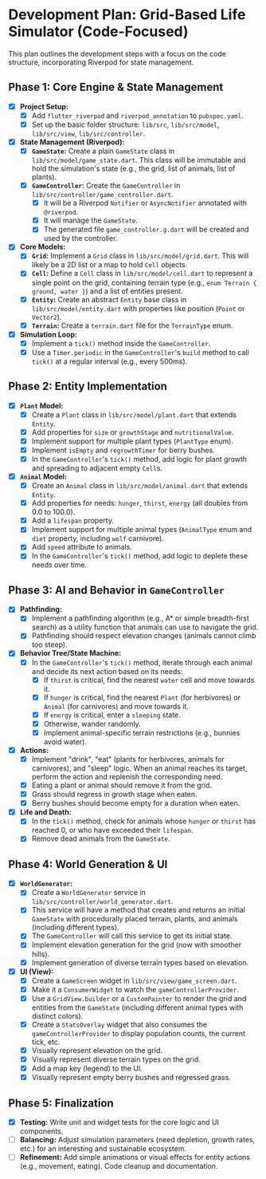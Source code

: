 
# Development Plan: Grid-Based Life Simulator (Code-Focused)

This plan outlines the development steps with a focus on the code structure, incorporating Riverpod for state management.

## Phase 1: Core Engine & State Management

- [x] **Project Setup:**
    - [x] Add `flutter_riverpod` and `riverpod_annotation` to `pubspec.yaml`.
    - [x] Set up the basic folder structure: `lib/src`, `lib/src/model`, `lib/src/view`, `lib/src/controller`.

- [x] **State Management (Riverpod):**
    - [x] **`GameState`:** Create a plain `GameState` class in `lib/src/model/game_state.dart`. This class will be immutable and hold the simulation's state (e.g., the grid, list of animals, list of plants).
    - [x] **`GameController`:** Create the `GameController` in `lib/src/controller/game_controller.dart`. 
        - [x] It will be a Riverpod `Notifier` or `AsyncNotifier` annotated with `@riverpod`.
        - [x] It will manage the `GameState`.
        - [x] The generated file `game_controller.g.dart` will be created and used by the controller.

- [x] **Core Models:**
    - [x] **`Grid`:** Implement a `Grid` class in `lib/src/model/grid.dart`. This will likely be a 2D list or a map to hold `Cell` objects.
    - [x] **`Cell`:** Define a `Cell` class in `lib/src/model/cell.dart` to represent a single point on the grid, containing terrain type (e.g., `enum Terrain { ground, water }`) and a list of entities present.
    - [x] **`Entity`:** Create an abstract `Entity` base class in `lib/src/model/entity.dart` with properties like position (`Point` or `Vector2`).
    - [x] **`Terrain`:** Create a `terrain.dart` file for the `TerrainType` enum.

- [x] **Simulation Loop:**
    - [x] Implement a `tick()` method inside the `GameController`.
    - [x] Use a `Timer.periodic` in the `GameController`'s `build` method to call `tick()` at a regular interval (e.g., every 500ms).

## Phase 2: Entity Implementation

- [x] **`Plant` Model:**
    - [x] Create a `Plant` class in `lib/src/model/plant.dart` that extends `Entity`.
    - [x] Add properties for `size` or `growthStage` and `nutritionalValue`.
    - [x] Implement support for multiple plant types (`PlantType` enum).
    - [x] Implement `isEmpty` and `regrowthTimer` for berry bushes.
    - [x] In the `GameController`'s `tick()` method, add logic for plant growth and spreading to adjacent empty `Cell`s.

- [x] **`Animal` Model:**
    - [x] Create an `Animal` class in `lib/src/model/animal.dart` that extends `Entity`.
    - [x] Add properties for needs: `hunger`, `thirst`, `energy` (all doubles from 0.0 to 100.0).
    - [x] Add a `lifespan` property.
    - [x] Implement support for multiple animal types (`AnimalType` enum and `diet` property, including `wolf` carnivore).
    - [x] Add `speed` attribute to animals.
    - [x] In the `GameController`'s `tick()` method, add logic to deplete these needs over time.

## Phase 3: AI and Behavior in `GameController`

- [x] **Pathfinding:**
    - [x] Implement a pathfinding algorithm (e.g., A* or simple breadth-first search) as a utility function that animals can use to navigate the grid.
    - [x] Pathfinding should respect elevation changes (animals cannot climb too steep).

- [x] **Behavior Tree/State Machine:**
    - [x] In the `GameController`'s `tick()` method, iterate through each animal and decide its next action based on its needs:
        - [x] If `thirst` is critical, find the nearest `water` cell and move towards it.
        - [x] If `hunger` is critical, find the nearest `Plant` (for herbivores) or `Animal` (for carnivores) and move towards it.
        - [x] If `energy` is critical, enter a `sleeping` state.
        - [x] Otherwise, wander randomly.
        - [x] Implement animal-specific terrain restrictions (e.g., bunnies avoid water).

- [x] **Actions:**
    - [x] Implement "drink", "eat" (plants for herbivores, animals for carnivores), and "sleep" logic. When an animal reaches its target, perform the action and replenish the corresponding need.
    - [x] Eating a plant or animal should remove it from the grid.
    - [x] Grass should regress in growth stage when eaten.
    - [x] Berry bushes should become empty for a duration when eaten.

- [x] **Life and Death:**
    - [x] In the `tick()` method, check for animals whose `hunger` or `thirst` has reached 0, or who have exceeded their `lifespan`. 
    - [x] Remove dead animals from the `GameState`.

## Phase 4: World Generation & UI

- [x] **`WorldGenerator`:**
    - [x] Create a `WorldGenerator` service in `lib/src/controller/world_generator.dart`.
    - [x] This service will have a method that creates and returns an initial `GameState` with procedurally placed terrain, plants, and animals (including different types).
    - [x] The `GameController` will call this service to get its initial state.
    - [x] Implement elevation generation for the grid (now with smoother hills).
    - [x] Implement generation of diverse terrain types based on elevation.

- [x] **UI (View):**
    - [x] Create a `GameScreen` widget in `lib/src/view/game_screen.dart`.
    - [x] Make it a `ConsumerWidget` to watch the `gameControllerProvider`.
    - [x] Use a `GridView.builder` or a `CustomPainter` to render the grid and entities from the `GameState` (including different animal types with distinct colors).
    - [x] Create a `StatsOverlay` widget that also consumes the `gameControllerProvider` to display population counts, the current tick, etc.
    - [x] Visually represent elevation on the grid.
    - [x] Visually represent diverse terrain types on the grid.
    - [x] Add a map key (legend) to the UI.
    - [x] Visually represent empty berry bushes and regressed grass.

## Phase 5: Finalization

- [x] **Testing:** Write unit and widget tests for the core logic and UI components.
- [ ] **Balancing:** Adjust simulation parameters (need depletion, growth rates, etc.) for an interesting and sustainable ecosystem.
- [ ] **Refinement:** Add simple animations or visual effects for entity actions (e.g., movement, eating). Code cleanup and documentation.
